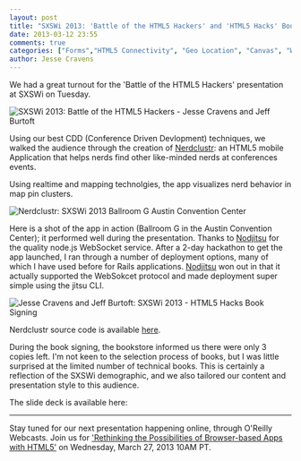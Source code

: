 ```yaml
---
layout: post
title: "SXSWi 2013: 'Battle of the HTML5 Hackers' and 'HTML5 Hacks' Book Signing"
date: 2013-03-12 23:55
comments: true
categories: ["Forms","HTML5 Connectivity", "Geo Location", "Canvas", "Web Sockets", "Mobile", "Book-Signing", "Conference"]
author: Jesse Cravens
---
```


We had a great turnout for the 'Battle of the HTML5 Hackers' presentation at SXSWi on Tuesday.

<img class="imgL300" alt="SXSWi 2013: Battle of the HTML5 Hackers - Jesse Cravens and Jeff Burtoft" src="/images/sxsw13/sxsw13-crowd.jpg">

Using our best CDD (Conference Driven Devlopment) techniques, we walked the audience through the creation of [Nerdclustr](http://nerdclustr.jit.su): an HTML5 mobile Application that helps nerds find other like-minded nerds at conferences events. 

Using realtime and mapping technolgies, the app visualizes nerd behavior in map pin clusters. 

<img class="imgR200" alt="Nerdclustr: SXSWi 2013 Ballroom G Austin Convention Center"  src="/images/sxsw13/sxsw13-app.png">

Here is a shot of the app in action (Ballroom G in the Austin Convention Center); it performed well during the presentation. Thanks to [Nodjitsu](https://www.nodejitsu.com/) for the quality node.js WebSocket service. After a 2-day hackathon to get the app launched, I ran through a number of deployment options, many of which I have used before for Rails applications. [Nodjitsu](https://www.nodejitsu.com/) won out in that it actually supported the WebSokcet protocol and made deployment super simple using the jitsu CLI. 

<img class="imgL200" alt="Jesse Cravens and Jeff Burtoft: SXSWi 2013 - HTML5 Hacks Book Signing"  src="/images/sxsw13/sxsw13-booksigning.png">

Nerdclustr source code is available [here](https://github.com/html5hacks/nerd-clustr). 

During the book signing, the bookstore informed us there were only 3 copies left. I'm not keen to the selection process of books, but I was little surprised at the limited number of technical books. This is certainly a reflection of the SXSWi demographic, and we also tailored our content and presentation style to this audience. 

The slide deck is available here: 

<script async class="speakerdeck-embed" data-id="c69c92f06d880130bfaa22000a1f8363" data-ratio="1.77777777777778" src="//speakerdeck.com/assets/embed.js"></script>

<hr>

Stay tuned for our next presentation happening online, through O'Reilly Webcasts. Join us for ['Rethinking the Possibilities of Browser-based Apps with HTML5'](http://www.oreillynet.com/pub/e/2566) on Wednesday, March 27, 2013 10AM PT.